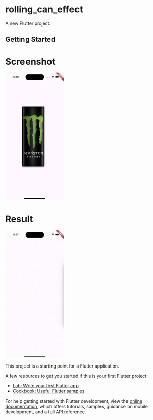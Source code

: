 # rolling_can_effect

A new Flutter project.

## Getting Started

# Screenshot 
<img src ="https://github.com/Mirzaazmath/flutter_rolling_can_effect/blob/main/assets/output/Screenshot.png" height="400">

# Result 
<img src ="https://github.com/Mirzaazmath/flutter_rolling_can_effect/blob/main/assets/output/result.gif" height="400">



This project is a starting point for a Flutter application.

A few resources to get you started if this is your first Flutter project:

- [Lab: Write your first Flutter app](https://docs.flutter.dev/get-started/codelab)
- [Cookbook: Useful Flutter samples](https://docs.flutter.dev/cookbook)

For help getting started with Flutter development, view the
[online documentation](https://docs.flutter.dev/), which offers tutorials,
samples, guidance on mobile development, and a full API reference.

